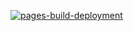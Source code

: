 [![pages-build-deployment](https://github.com/Wiseman930/settings-bill-expressjs/actions/workflows/pages/pages-build-deployment/badge.svg)](https://github.com/Wiseman930/settings-bill-expressjs/actions/workflows/pages/pages-build-deployment)